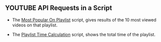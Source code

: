 ## YOUTUBE API Requests in a Script

- The [Most Popular On Playlist](https://github.com/weshy007/youtube-API/blob/master/most_popular_on_playlist.py) script, gives results of the 10 most viewed videos on that playlist.

- The [Playlist Time Calculation](https://github.com/weshy007/youtube-API/blob/master/yt_playlist_time_calculation.py) script, shows the total time of the playlist.